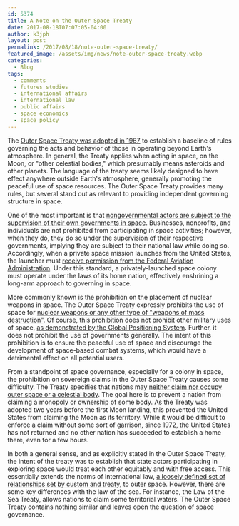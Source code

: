 ```yaml
---
id: 5374
title: A Note on the Outer Space Treaty
date: 2017-08-18T07:07:05-04:00
author: k3jph
layout: post
permalink: /2017/08/18/note-outer-space-treaty/
featured_image: /assets/img/news/note-outer-space-treaty.webp
categories:
  - Blog
tags:
  - comments
  - futures studies
  - international affairs
  - international law
  - public affairs
  - space economics
  - space policy
--- 
```

The [Outer Space Treaty was adopted in
1967](http://heinonline.org/HOL/Page?handle=hein.journals/flr37&div=25&g_sent=1)
to establish a baseline of rules governing the acts and behavior
of those in operating beyond Earth's atmosphere.  In general, the
Treaty applies when acting in space, on the Moon, or "other celestial
bodies," which presumably means asteroids and other planets.  The
language of the treaty seems likely designed to have effect anywhere
outside Earth's atmosphere, generally promoting the peaceful use
of space resources.  The Outer Space Treaty provides many rules,
but several stand out as relevant to providing independent governing
structure in space.

One of the most important is that [nongovernmental actors are subject
to the supervision of their own governments in
space](http://www.jstor.org/stable/40706764).  Businesses, nonprofits,
and individuals are not prohibited from participating in space
activities; however, when they do, they do so under the supervision
of their respective governments, implying they are subject to their
national law while doing so.  Accordingly, when a private space
mission launches from the United States, the launcher must [receive
permission from the Federal Aviation
Administration](http://heinonline.org/HOL/Page?handle=hein.journals/jrlsl31&div=8&g_sent=1).
Under this standard, a privately-launched space colony must operate
under the laws of its home nation, effectively enshrining a long-arm
approach to governing in space.

More commonly known is the prohibition on the placement of nuclear
weapons in space.  The Outer Space Treaty expressly prohibits the
use of space for [nuclear weapons or any other type of "weapons of
mass
destruction"](http://heinonline.org/HOL/Page?handle=hein.journals/jrlsl4&div=6&g_sent=1&collection=journals).
Of course, this prohibition does not prohibit other military uses
of space, [as demonstrated by the Global Positioning
System](https://books.google.com/books?id=F7jrCAAAQBAJ&lpg=PR19&ots=zWk7pRvNtB&dq=global%20positioning%20system%20navy&lr&pg=PA3#v=onepage&q&f=false).
Further, it does not prohibit the use of governments generally.
The intent of this prohibition is to ensure the peaceful use of
space and discourage the development of space-based combat systems,
which would have a detrimental effect on all potential users.

From a standpoint of space governance, especially for a colony in
space, the prohibition on sovereign claims in the Outer Space Treaty
causes some difficulty.  The Treaty specifies that nations may
[neither claim nor occupy outer space or a celestial
body](http://heinonline.org/HOL/Page?handle=hein.journals/flr37&div=25&g_sent=1&collection=journals).
The goal here is to prevent a nation from claiming a monopoly or
ownership of some body.  As the Treaty was adopted two years before
the first Moon landing, this prevented the United States from
claiming the Moon as its territory.  While it would be difficult
to enforce a claim without some sort of garrison, since 1972, the
United States has not returned and no other nation has succeeded
to establish a home there, even for a few hours.

In both a general sense, and as explicitly stated in the Outer Space
Treaty, the intent of the treaty was to establish that state actors
participating in exploring space would treat each other equitably
and with free access.  This essentially extends the norms of
international law, [a loosely defined set of relationships set by
custom and
treaty](https://books.google.com/books?id=uwiIAgAAQBAJ&lpg=PP1&ots=BgRURJ3ghX&dq=international%20law&lr&pg=PA5#v=onepage&q&f=false),
to outer space.  However, there are some key differences with the
law of the sea.  For instance, the Law of the Sea Treaty, allows
nations to claim some territorial waters.  The Outer Space Treaty
contains nothing similar and leaves open the question of space
governance.
